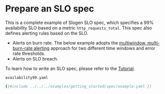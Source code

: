 # Prepare an SLO spec

This is a complete example of Slogen SLO spec, which specifies a 99% availability SLO based on a metric `http_requests_total`.
This spec also defines alerting rules based on the SLO.

- Alerts on burn rate. The below example adopts the [multiwindow, multi-burn-rate alerting](https://sre.google/workbook/alerting-on-slos/#6-multiwindow-multi-burn-rate-alerts) approach for two different time windows and error rate thresholds.
- Alerts on SLO breach.

To learn how to write an SLO spec, please refer to the [Tutorial](../guides/tutorial/).

`availability99.yaml`

```yaml
{{#include ../../../examples/getting_started/spec/example.yaml }}
```
